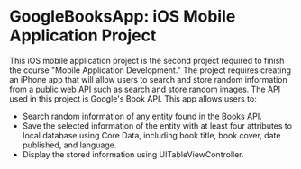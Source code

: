 # GoogleBooksApp: iOS Mobile Application Project

This iOS mobile application project is the second project required to finish the course "Mobile Application Development." The project requires creating an iPhone app that will allow users to search and store random information from a public web API such as search and store random images. The API used in this project is Google's Book API. This app allows users to: 
* Search random information of any entity found in the Books API.
* Save the selected information of the entity with at least four attributes to local database using Core Data, including book title, book cover, date published, and language.
* Display the stored information using UITableViewController.
